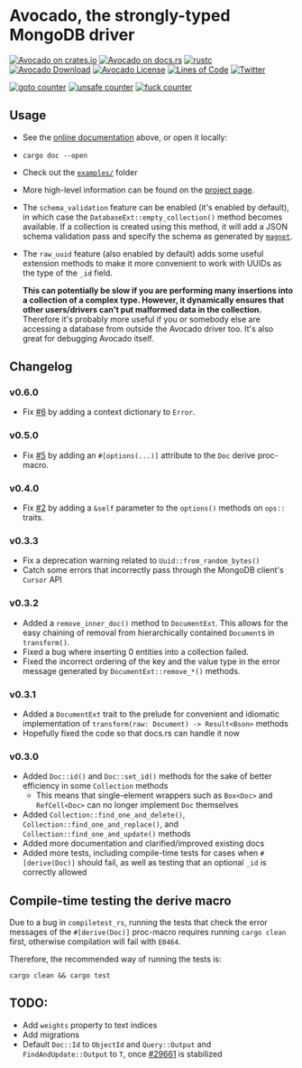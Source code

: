 # Avocado, the strongly-typed MongoDB driver

[![Avocado on crates.io](https://img.shields.io/crates/v/avocado.svg)](https://crates.io/crates/avocado)
[![Avocado on docs.rs](https://docs.rs/avocado/badge.svg)](https://docs.rs/avocado)
[![rustc](https://img.shields.io/badge/rustc-1.32+-turquoise.svg)](https://blog.rust-lang.org/2019/01/17/Rust-1.32.0.html)
[![Avocado Download](https://img.shields.io/crates/d/avocado.svg)](https://crates.io/crates/avocado)
[![Avocado License](https://img.shields.io/badge/license-MIT-blue.svg)](https://github.com/H2CO3/avocado/blob/master/LICENSE.txt)
[![Lines of Code](https://tokei.rs/b1/github/H2CO3/avocado)](https://github.com/Aaronepower/tokei)
[![Twitter](https://img.shields.io/badge/twitter-@H2CO3_iOS-blue.svg?style=flat&colorB=64A5DE&label=Twitter)](http://twitter.com/H2CO3_iOS)

[![goto counter](https://img.shields.io/github/search/H2CO3/avocado/goto.svg)](https://github.com/H2CO3/avocado/search?q=goto)
[![unsafe counter](https://img.shields.io/github/search/H2CO3/avocado/unsafe.svg)](https://github.com/H2CO3/avocado/search?q=unsafe)
[![fuck counter](https://img.shields.io/github/search/H2CO3/avocado/fuck.svg)](https://github.com/H2CO3/avocado/search?q=fuck)

## Usage

* See the [online documentation](https://docs.rs/avocado) above, or open it locally:
* `cargo doc --open`
* Check out the [`examples/`](https://github.com/H2CO3/avocado/blob/master/examples/) folder
* More high-level information can be found on the [project page](https://h2co3.github.io/avocado/).
* The `schema_validation` feature can be enabled (it's enabled by default), in which case the `DatabaseExt::empty_collection()` method becomes available. If a collection is created using this method, it will add a JSON schema validation pass and specify the schema as generated by [`magnet`](https://github.com/H2CO3/magnet).
* The `raw_uuid` feature (also enabled by default) adds some useful extension methods to make it more convenient to work with UUIDs as the type of the `_id` field.

    **This can potentially be slow if you are performing many insertions into a collection of a complex type. However, it dynamically ensures that other users/drivers can't put malformed data in the collection.** Therefore it's probably more useful if you or somebody else are accessing a database from outside the Avocado driver too. It's also great for debugging Avocado itself.

## Changelog

### v0.6.0

* Fix [#6](https://github.com/H2CO3/avocado/issues/6) by adding a context dictionary to `Error`.

### v0.5.0

* Fix [#5](https://github.com/H2CO3/avocado/issues/5) by adding an `#[options(...)]` attribute to the `Doc` derive proc-macro.

### v0.4.0

* Fix [#2](https://github.com/H2CO3/avocado/issues/2) by adding a `&self` parameter to the `options()` methods on `ops::` traits.

### v0.3.3

* Fix a deprecation warning related to `Uuid::from_random_bytes()`
* Catch some errors that incorrectly pass through the MongoDB client's `Cursor` API

### v0.3.2

* Added a `remove_inner_doc()` method to `DocumentExt`. This allows for the easy chaining of removal from hierarchically contained `Document`s in `transform()`.
* Fixed a bug where inserting 0 entities into a collection failed.
* Fixed the incorrect ordering of the key and the value type in the error message generated by `DocumentExt::remove_*()` methods.

### v0.3.1
* Added a `DocumentExt` trait to the prelude for convenient and idiomatic implementation of `transform(raw: Document) -> Result<Bson>` methods
* Hopefully fixed the code so that docs.rs can handle it now

### v0.3.0
* Added `Doc::id()` and `Doc::set_id()` methods for the sake of better efficiency in some `Collection` methods
    * This means that single-element wrappers such as `Box<Doc>` and `RefCell<Doc>` can no longer implement `Doc` themselves
* Added `Collection::find_one_and_delete()`,  `Collection::find_one_and_replace()`, and `Collection::find_one_and_update()` methods
* Added more documentation and clarified/improved existing docs
* Added more tests, including compile-time tests for cases when `#[derive(Doc)]` should fail, as well as testing that an optional `_id` is correctly allowed

## Compile-time testing the derive macro

Due to a bug in `compiletest_rs`, running the tests that check the error
messages of the `#[derive(Doc)]` proc-macro requires running `cargo clean`
first, otherwise compilation will fail with `E0464`.

Therefore, the recommended way of running the tests is:

    cargo clean && cargo test

## TODO:

* Add `weights` property to text indices
* Add migrations
* Default `Doc::Id` to `ObjectId` and `Query::Output` and `FindAndUpdate::Output` to `T`, once [#29661](https://github.com/rust-lang/rust/issues/29661) is stabilized

